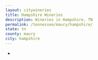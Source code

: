 ```yaml
---
layout: citywineries
title: Hampshire Wineries
description: Wineries in Hampshire, TN
permalink: /tennessee/maury/hampshire/
state: tn
county: maury
city: hampshire
---
```

-
